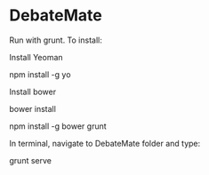 # DebateMate

Run with grunt. To install: 

Install Yeoman

npm install -g yo

Install bower

bower install

npm install -g bower grunt

In terminal, navigate to DebateMate folder and type:

grunt serve
